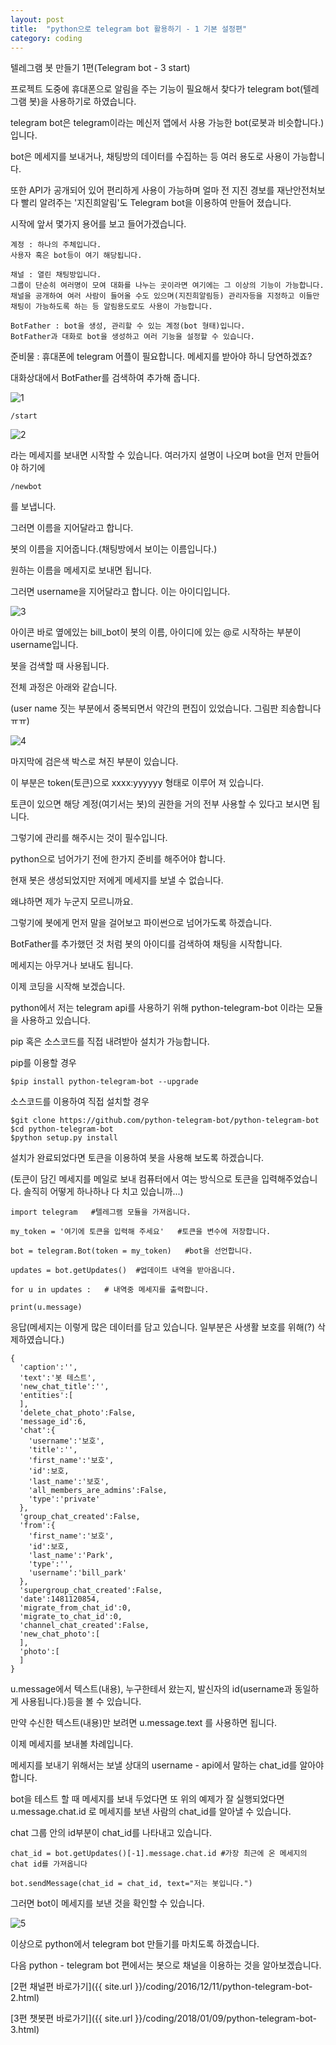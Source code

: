 ```yaml
---
layout: post
title:  "python으로 telegram bot 활용하기 - 1 기본 설정편"
category: coding
---
```


텔레그램 봇 만들기 1편(Telegram bot - 3 start)

프로젝트 도중에 휴대폰으로 알림을 주는 기능이 필요해서 찾다가 telegram bot(텔레그램 봇)을 사용하기로 하였습니다.  

telegram bot은 telegram이라는 메신저 앱에서 사용 가능한 bot(로봇과 비슷합니다.)입니다.  

bot은 메세지를 보내거나, 채팅방의 데이터를 수집하는 등 여러 용도로 사용이 가능합니다.  

또한 API가 공개되어 있어 편리하게 사용이 가능하며 얼마 전 지진 경보를 재난안전처보다 빨리 알려주는 '지진희알림'도 Telegram bot을 이용하여 만들어 졌습니다.

시작에 앞서 몇가지 용어를 보고 들어가겠습니다.

~~~
계정 : 하나의 주체입니다.  
사용자 혹은 bot등이 여기 해당됩니다.

채널 : 열린 채팅방입니다.
그룹이 단순히 여러명이 모여 대화를 나누는 곳이라면 여기에는 그 이상의 기능이 가능합니다.  
채널을 공개하여 여러 사람이 들어올 수도 있으며(지진희알림등) 관리자등을 지정하고 이들만 채팅이 가능하도록 하는 등 알림용도로도 사용이 가능합니다.  

BotFather : bot을 생성, 관리할 수 있는 계정(bot 형태)입니다.  
BotFather과 대화로 bot을 생성하고 여러 기능을 설정할 수 있습니다.
~~~

준비물 : 휴대폰에 telegram 어플이 필요합니다. 메세지를 받아야 하니 당연하겠죠?  

대화상대에서 BotFather를 검색하여 추가해 줍니다.

![1](https://drive.google.com/uc?id=0B_CtpwiAk5hIZHA0ZFhEZUhzSTA)

~~~
/start
~~~
![2](https://drive.google.com/uc?id=0B_CtpwiAk5hIejZ1NGdTOWRXVWM)

라는 메세지를 보내면 시작할 수 있습니다. 여러가지 설명이 나오며 bot을 먼저 만들어야 하기에
~~~
/newbot
~~~
를 보냅니다.

그러면 이름을 지어달라고 합니다.

봇의 이름을 지어줍니다.(채팅방에서 보이는 이름입니다.)

원하는 이름을 메세지로 보내면 됩니다.

그러면 username을 지어달라고 합니다. 이는 아이디입니다.

![3](https://drive.google.com/uc?id=0B_CtpwiAk5hIQWhrWElqZnBybnc)

아이콘 바로 옆에있는 bill_bot이 봇의 이름, 아이디에 있는 @로 시작하는 부분이 username입니다.  

봇을 검색할 때 사용됩니다.

전체 과정은 아래와 같습니다.  

(user name 짓는 부분에서 중복되면서 약간의 편집이 있었습니다. 그림판 죄송합니다 ㅠㅠ)

![4](https://drive.google.com/uc?id=0B_CtpwiAk5hIN3JaSUJBT0g0M0E)

마지막에 검은색 박스로 쳐진 부분이 있습니다. 

이 부분은 token(토큰)으로 xxxx:yyyyyy 형태로 이루어 져 있습니다.  

토큰이 있으면 해당 계정(여기서는 봇)의 권한을 거의 전부 사용할 수 있다고 보시면 됩니다.  

그렇기에 관리를 해주시는 것이 필수입니다.

python으로 넘어가기 전에 한가지 준비를 해주어야 합니다.  

현재 봇은 생성되었지만 저에게 메세지를 보낼 수 없습니다.  

왜냐하면 제가 누군지 모르니까요.  

그렇기에 봇에게 먼저 말을 걸어보고 파이썬으로 넘어가도록 하겠습니다.

BotFather를 추가했던 것 처럼 봇의 아이디를 검색하여 채팅을 시작합니다.  

메세지는 아무거나 보내도 됩니다.

이제 코딩을 시작해 보겠습니다.

python에서 저는 telegram api를 사용하기 위해 python-telegram-bot 이라는 모듈을 사용하고 있습니다.  

pip 혹은 소스코드를 직접 내려받아 설치가 가능합니다.

pip를 이용할 경우
~~~
$pip install python-telegram-bot --upgrade
~~~
소스코드를 이용하여 직접 설치할 경우
~~~
$git clone https://github.com/python-telegram-bot/python-telegram-bot
$cd python-telegram-bot
$python setup.py install
~~~

설치가 완료되었다면 토큰을 이용하여 봇을 사용해 보도록 하겠습니다.  

(토큰이 담긴 메세지를 메일로 보내 컴퓨터에서 여는 방식으로 토큰을 입력해주었습니다. 솔직히 어떻게 하나하나 다 치고 있습니까...)
~~~
import telegram   #텔레그램 모듈을 가져옵니다.

my_token = '여기에 토큰을 입력해 주세요'   #토큰을 변수에 저장합니다.

bot = telegram.Bot(token = my_token)   #bot을 선언합니다.

updates = bot.getUpdates()  #업데이트 내역을 받아옵니다.

for u in updates :   # 내역중 메세지를 출력합니다.

print(u.message)
~~~
응답(메세지는 이렇게 많은 데이터를 담고 있습니다. 일부분은 사생활 보호를 위해(?) 삭제하였습니다.)

~~~
{
  'caption':'',
  'text':'봇 테스트',
  'new_chat_title':'',
  'entities':[
  ],
  'delete_chat_photo':False,
  'message_id':6,
  'chat':{
    'username':'보호',
    'title':'',
    'first_name':'보호',
    'id':보호,
    'last_name':'보호',
    'all_members_are_admins':False,
    'type':'private'
  },
  'group_chat_created':False,
  'from':{
    'first_name':'보호',
    'id':보호,
    'last_name':'Park',
    'type':'',
    'username':'bill_park'
  },
  'supergroup_chat_created':False,
  'date':1481120854,
  'migrate_from_chat_id':0,
  'migrate_to_chat_id':0,
  'channel_chat_created':False,
  'new_chat_photo':[
  ],
  'photo':[
  ]
}
~~~
u.message에서 텍스트(내용), 누구한테서 왔는지, 발신자의 id(username과 동일하게 사용됩니다.)등을 볼 수 있습니다.  

만약 수신한 텍스트(내용)만 보려면 u.message.text 를 사용하면 됩니다.

이제 메세지를 보내볼 차례입니다.

메세지를 보내기 위해서는 보낼 상대의 username - api에서 말하는 chat_id를 알아야 합니다.  

bot을 테스트 할 때 메세지를 보내 두었다면 또 위의 예제가 잘 실행되었다면 u.message.chat.id 로 메세지를 보낸 사람의 chat_id를 알아낼 수 있습니다.  

chat 그룹 안의 id부분이 chat_id를 나타내고 있습니다.
~~~
chat_id = bot.getUpdates()[-1].message.chat.id #가장 최근에 온 메세지의 chat id를 가져옵니다

bot.sendMessage(chat_id = chat_id, text="저는 봇입니다.")
~~~
그러면 bot이 메세지를 보낸 것을 확인할 수 있습니다.

![5](https://drive.google.com/uc?id=0B_CtpwiAk5hIOTU1Vk5BUURNY0U)

이상으로 python에서 telegram bot 만들기를 마치도록 하겠습니다.

다음 python - telegram bot 편에서는 봇으로 채널을 이용하는 것을 알아보겠습니다.

[2편 채널편 바로가기]({{ site.url }}/coding/2016/12/11/python-telegram-bot-2.html)

[3편 챗봇편 바로가기]({{ site.url }}/coding/2018/01/09/python-telegram-bot-3.html)
